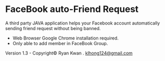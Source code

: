 # FaceBook auto-Friend Request
A third party JAVA application helps your Facebook account automatically sending friend request without being banned.
* Web Browser Google Chrome installation required.
* Only able to add member in FaceBook Group.

Version 1.3 - Copyright© Ryan Kwan . klhong124@gmail.com
